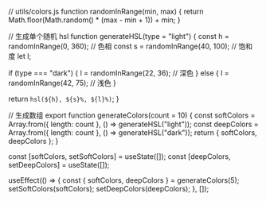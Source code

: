 // utils/colors.js
function randomInRange(min, max) {
  return Math.floor(Math.random() * (max - min + 1)) + min;
}

// 生成单个随机 hsl
function generateHSL(type = "light") {
  const h = randomInRange(0, 360);   // 色相
  const s = randomInRange(40, 100);  // 饱和度
  let l;

  if (type === "dark") {
    l = randomInRange(22, 36); // 深色
  } else {
    l = randomInRange(42, 75); // 浅色
  }

  return `hsl(${h}, ${s}%, ${l}%)`;
}

// 生成数组
export function generateColors(count = 10) {
  const softColors = Array.from({ length: count }, () => generateHSL("light"));
  const deepColors = Array.from({ length: count }, () => generateHSL("dark"));
  return { softColors, deepColors };
}

  const [softColors, setSoftColors] = useState([]);
  const [deepColors, setDeepColors] = useState([]);

  useEffect(() => {
    const { softColors, deepColors } = generateColors(5);
    setSoftColors(softColors);
    setDeepColors(deepColors);
  }, []);
